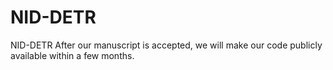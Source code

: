 # NID-DETR
NID-DETR
After our manuscript is accepted, we will make our code publicly available within a few months.
